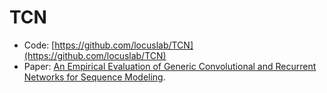 # TCN
* Code: [https://github.com/locuslab/TCN](https://github.com/locuslab/TCN)
* Paper: [An Empirical Evaluation of Generic Convolutional and Recurrent Networks for Sequence Modeling](https://arxiv.org/abs/1803.01271).

